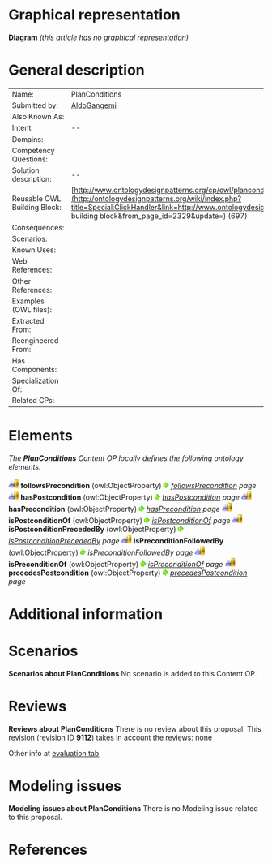 #  Graphical representation


__Diagram__
_(this article has no graphical representation)_



#  General description




|  |  |
| --- | --- |
|  Name: |  PlanConditions |
|  Submitted by: | [AldoGangemi](../User/AldoGangemi.md "User:AldoGangemi") |
|  Also Known As: |  |
|  Intent: |  -- |
|  Domains: |  |
|  Competency Questions: |  |
|  Solution description: |  -- |
|  Reusable OWL Building Block: | [http://www.ontologydesignpatterns.org/cp/owl/planconditions.owl](http://ontologydesignpatterns.org/wiki/index.php?title=Special:ClickHandler&link=http://www.ontologydesignpatterns.org/cp/owl/planconditions.owl&message=OWL building block&from_page_id=2329&update=) (697) |
|  Consequences: |  |
|  Scenarios: |  |
|  Known Uses: |  |
|  Web References: |  |
|  Other References: |  |
|  Examples (OWL files): |  |
|  Extracted From: |  |
|  Reengineered From: |  |
|  Has Components: |  |
|  Specialization Of: |  |
|  Related CPs: |  |


  




#  Elements


_The __PlanConditions__ Content OP locally defines the following ontology elements:_



[![ObjectProperty](./20px-ObjectProperty.gif)](../Image/ObjectProperty.gif.md "ObjectProperty") __followsPrecondition__ (owl:ObjectProperty) 
 [![](./11px-ArrowRight.gif)](../Image/ArrowRight.gif.md "ArrowRight.gif") _[followsPrecondition](./PlanConditions/followsPrecondition.md "Submissions:PlanConditions/followsPrecondition") page_
[![ObjectProperty](./20px-ObjectProperty.gif)](../Image/ObjectProperty.gif.md "ObjectProperty") __hasPostcondition__ (owl:ObjectProperty) 
 [![](./11px-ArrowRight.gif)](../Image/ArrowRight.gif.md "ArrowRight.gif") _[hasPostcondition](./PlanConditions/hasPostcondition.md "Submissions:PlanConditions/hasPostcondition") page_
[![ObjectProperty](./20px-ObjectProperty.gif)](../Image/ObjectProperty.gif.md "ObjectProperty") __hasPrecondition__ (owl:ObjectProperty) 
 [![](./11px-ArrowRight.gif)](../Image/ArrowRight.gif.md "ArrowRight.gif") _[hasPrecondition](./PlanConditions/hasPrecondition.md "Submissions:PlanConditions/hasPrecondition") page_
[![ObjectProperty](./20px-ObjectProperty.gif)](../Image/ObjectProperty.gif.md "ObjectProperty") __isPostconditionOf__ (owl:ObjectProperty) 
 [![](./11px-ArrowRight.gif)](../Image/ArrowRight.gif.md "ArrowRight.gif") _[isPostconditionOf](./PlanConditions/isPostconditionOf.md "Submissions:PlanConditions/isPostconditionOf") page_
[![ObjectProperty](./20px-ObjectProperty.gif)](../Image/ObjectProperty.gif.md "ObjectProperty") __isPostconditionPrecededBy__ (owl:ObjectProperty) 
 [![](./11px-ArrowRight.gif)](../Image/ArrowRight.gif.md "ArrowRight.gif") _[isPostconditionPrecededBy](./PlanConditions/isPostconditionPrecededBy.md "Submissions:PlanConditions/isPostconditionPrecededBy") page_
[![ObjectProperty](./20px-ObjectProperty.gif)](../Image/ObjectProperty.gif.md "ObjectProperty") __isPreconditionFollowedBy__ (owl:ObjectProperty) 
 [![](./11px-ArrowRight.gif)](../Image/ArrowRight.gif.md "ArrowRight.gif") _[isPreconditionFollowedBy](./PlanConditions/isPreconditionFollowedBy.md "Submissions:PlanConditions/isPreconditionFollowedBy") page_
[![ObjectProperty](./20px-ObjectProperty.gif)](../Image/ObjectProperty.gif.md "ObjectProperty") __isPreconditionOf__ (owl:ObjectProperty) 
 [![](./11px-ArrowRight.gif)](../Image/ArrowRight.gif.md "ArrowRight.gif") _[isPreconditionOf](./PlanConditions/isPreconditionOf.md "Submissions:PlanConditions/isPreconditionOf") page_
[![ObjectProperty](./20px-ObjectProperty.gif)](../Image/ObjectProperty.gif.md "ObjectProperty") __precedesPostcondition__ (owl:ObjectProperty) 
 [![](./11px-ArrowRight.gif)](../Image/ArrowRight.gif.md "ArrowRight.gif") _[precedesPostcondition](./PlanConditions/precedesPostcondition.md "Submissions:PlanConditions/precedesPostcondition") page_
#  Additional information


#  Scenarios



__Scenarios about PlanConditions__
No scenario is added to this Content OP.




#  Reviews



__Reviews about PlanConditions__
There is no review about this proposal.
This revision (revision ID __9112__) takes in account the reviews: none


Other info at [evaluation tab](http://ontologydesignpatterns.org/wiki/index.php?title=Submissions:PlanConditions&action=evaluation "http://ontologydesignpatterns.org/wiki/index.php?title=Submissions:PlanConditions&action=evaluation")




  




#  Modeling issues



__Modeling issues about PlanConditions__
There is no Modeling issue related to this proposal.




  




#  References